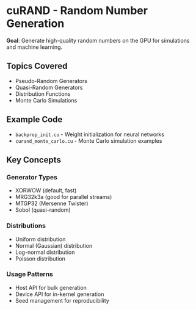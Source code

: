 # cuRAND - Random Number Generation

**Goal**: Generate high-quality random numbers on the GPU for simulations and machine learning.

## Topics Covered

- Pseudo-Random Generators
- Quasi-Random Generators
- Distribution Functions
- Monte Carlo Simulations

## Example Code

- `backprop_init.cu` - Weight initialization for neural networks
- `curand_monte_carlo.cu` - Monte Carlo simulation examples

## Key Concepts

### Generator Types
- XORWOW (default, fast)
- MRG32k3a (good for parallel streams)
- MTGP32 (Mersenne Twister)
- Sobol (quasi-random)

### Distributions
- Uniform distribution
- Normal (Gaussian) distribution
- Log-normal distribution
- Poisson distribution

### Usage Patterns
- Host API for bulk generation
- Device API for in-kernel generation
- Seed management for reproducibility